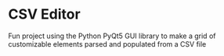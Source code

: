 # CSV Editor
 Fun project using the Python PyQt5 GUI library to make a grid of customizable elements parsed and populated from a CSV file
